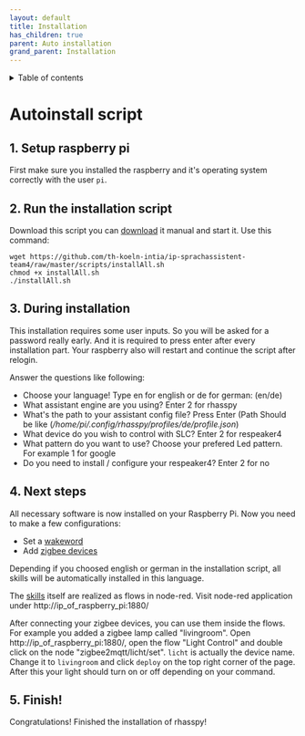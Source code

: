 ```yaml
---
layout: default
title: Installation
has_children: true
parent: Auto installation
grand_parent: Installation
---
```


<details close markdown="block">
  <summary>
    Table of contents
  </summary>
  {: .text-delta }
1. TOC
{:toc}
</details>

# Autoinstall script

## 1. Setup raspberry pi
First make sure you installed the raspberry and it's operating system correctly with the user ``pi``.

## 2. Run the installation script
Download this script you can [download](https://github.com/th-koeln-intia/ip-sprachassistent-team4/blob/master/scripts/installAll.sh) it manual
and start it. Use this command:
```
wget https://github.com/th-koeln-intia/ip-sprachassistent-team4/raw/master/scripts/installAll.sh
chmod +x installAll.sh
./installAll.sh
```

## 3. During installation
This installation requires some user inputs. So you will be asked for a password really early.
And it is required to press enter after every installation part.
Your raspberry also will restart and continue the script after relogin.

Answer the questions like following:
* Choose your language! Type en for english or de for german: (en/de)
* What assistant engine are you using? Enter 2 for rhasspy
* What's the path to your assistant config file? Press Enter 
(Path Should be like (_/home/pi/.config/rhasspy/profiles/de/profile.json_)
* What device do you wish to control with SLC? Enter 2 for respeaker4
* What pattern do you want to use? Choose your prefered Led pattern. For example 1 for google
* Do you need to install / configure your respeaker4? Enter 2 for no 

## 4. Next steps
All necessary software is now installed on your Raspberry Pi. Now you need to make a few configurations:

- Set a [wakeword](/pages/installation/manual/configuration.html#3-wake-word)
- Add [zigbee devices](/pages/knowledge/zigbee/zigbee2mqtt)

Depending if you choosed english or german in the installation script, all skills will be automatically installed
in this language.

The [skills](/pages/skills/) itself are realized as flows in node-red. Visit node-red application 
under http://ip_of_raspberry_pi:1880/

After connecting your zigbee devices, you can use them inside the flows.
For example you added a zigbee lamp called "livingroom". Open http://ip_of_raspberry_pi:1880/, open the flow
"Light Control" and double click on the node "zigbee2mqtt/licht/set". `licht` is actually the device name. 
Change it to `livingroom` and click `deploy` on the top right corner of the page. After this your light should
turn on or off depending on your command.

## 5. Finish!

Congratulations! Finished the installation of rhasspy!